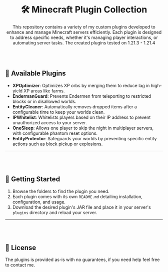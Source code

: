 
<div align="center">

# 🛠️ Minecraft Plugin Collection

This repository contains a variety of my custom plugins developed to enhance and manage Minecraft servers efficiently. Each plugin is designed to address specific needs, whether it's managing player interactions, or automating server tasks. The created plugins tested on 1.21.3 - 1.21.4

</div>

<br><br>

## 📂 Available Plugins

- **XPOptimizer**: Optimizes XP orbs by merging them to reduce lag in high-yield XP areas like farms.
- **EndermanGuard**: Prevents Endermen from teleporting to restricted blocks or in disallowed worlds.
- **EntityCleaner**: Automatically removes dropped items after a configurable time to keep your worlds clean.
- **IPWhitelist**: Whitelists players based on their IP address to prevent unauthorized access to your server.
- **OneSleep**: Allows one player to skip the night in multiplayer servers, with configurable phantom reset options.
- **EntityProtector**: Safeguards your worlds by preventing specific entity actions such as block pickup or explosions.


---

<br><br>

## 🚀 Getting Started

1. Browse the folders to find the plugin you need.
2. Each plugin comes with its own `README.md` detailing installation, configuration, and usage.
3. Download the desired plugin's JAR file and place it in your server's `plugins` directory and reload your server.

---

<br><br>

## 📜 License

The plugins is provided as-is with no guarantees, if you need help feel free to contact me.

